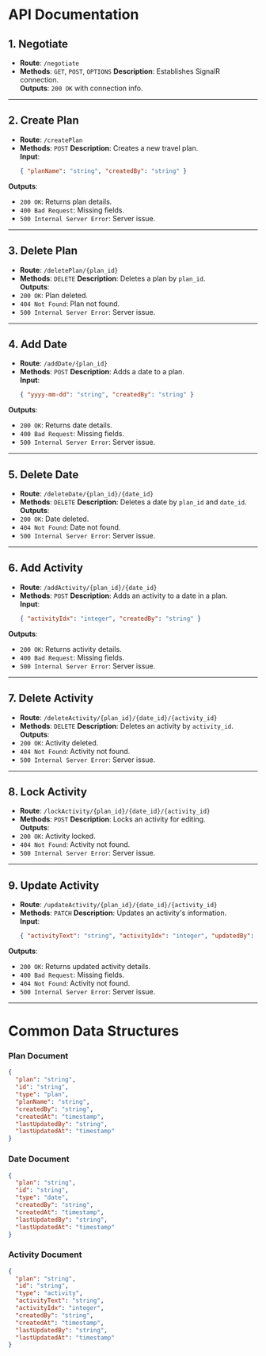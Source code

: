
# API Documentation

## 1. Negotiate
- **Route**: `/negotiate`
- **Methods**: `GET`, `POST`, `OPTIONS`
**Description**: Establishes SignalR connection.  
**Outputs**: `200 OK` with connection info.

---

## 2. Create Plan
- **Route**: `/createPlan`
- **Methods**: `POST` 
**Description**: Creates a new travel plan.  
**Input**:
  ```json
  { "planName": "string", "createdBy": "string" }
  ```
**Outputs**:  
- `200 OK`: Returns plan details.  
- `400 Bad Request`: Missing fields.  
- `500 Internal Server Error`: Server issue.

---

## 3. Delete Plan
- **Route**: `/deletePlan/{plan_id}`
- **Methods**: `DELETE`
**Description**: Deletes a plan by `plan_id`.  
**Outputs**:  
- `200 OK`: Plan deleted.  
- `404 Not Found`: Plan not found.  
- `500 Internal Server Error`: Server issue.

---

## 4. Add Date
- **Route**: `/addDate/{plan_id}`
- **Methods**: `POST`
**Description**: Adds a date to a plan.  
**Input**:
  ```json
  { "yyyy-mm-dd": "string", "createdBy": "string" }
  ```
**Outputs**:  
- `200 OK`: Returns date details.  
- `400 Bad Request`: Missing fields.  
- `500 Internal Server Error`: Server issue.

---

## 5. Delete Date
- **Route**: `/deleteDate/{plan_id}/{date_id}`
- **Methods**: `DELETE`
**Description**: Deletes a date by `plan_id` and `date_id`.  
**Outputs**:  
- `200 OK`: Date deleted.  
- `404 Not Found`: Date not found.  
- `500 Internal Server Error`: Server issue.

---

## 6. Add Activity
- **Route**: `/addActivity/{plan_id}/{date_id}`
- **Methods**: `POST`
**Description**: Adds an activity to a date in a plan.  
**Input**:
  ```json
  { "activityIdx": "integer", "createdBy": "string" }
  ```
**Outputs**:  
- `200 OK`: Returns activity details.  
- `400 Bad Request`: Missing fields.  
- `500 Internal Server Error`: Server issue.

---

## 7. Delete Activity
- **Route**: `/deleteActivity/{plan_id}/{date_id}/{activity_id}`
- **Methods**: `DELETE`
**Description**: Deletes an activity by `activity_id`.  
**Outputs**:  
- `200 OK`: Activity deleted.  
- `404 Not Found`: Activity not found.  
- `500 Internal Server Error`: Server issue.

---

## 8. Lock Activity
- **Route**: `/lockActivity/{plan_id}/{date_id}/{activity_id}`
- **Methods**: `POST`
**Description**: Locks an activity for editing.  
**Outputs**:  
- `200 OK`: Activity locked.  
- `404 Not Found`: Activity not found.  
- `500 Internal Server Error`: Server issue.

---

## 9. Update Activity
- **Route**: `/updateActivity/{plan_id}/{date_id}/{activity_id}`
- **Methods**: `PATCH`
**Description**: Updates an activity's information.  
**Input**:
  ```json
  { "activityText": "string", "activityIdx": "integer", "updatedBy": "string" }
  ```
**Outputs**:  
- `200 OK`: Returns updated activity details.  
- `400 Bad Request`: Missing fields.  
- `404 Not Found`: Activity not found.  
- `500 Internal Server Error`: Server issue.

---

# Common Data Structures

### Plan Document
```json
{
  "plan": "string",
  "id": "string",
  "type": "plan",
  "planName": "string",
  "createdBy": "string",
  "createdAt": "timestamp",
  "lastUpdatedBy": "string",
  "lastUpdatedAt": "timestamp"
}
```

### Date Document
```json
{
  "plan": "string",
  "id": "string",
  "type": "date",
  "createdBy": "string",
  "createdAt": "timestamp",
  "lastUpdatedBy": "string",
  "lastUpdatedAt": "timestamp"
}
```

### Activity Document
```json
{
  "plan": "string",
  "id": "string",
  "type": "activity",
  "activityText": "string",
  "activityIdx": "integer",
  "createdBy": "string",
  "createdAt": "timestamp",
  "lastUpdatedBy": "string",
  "lastUpdatedAt": "timestamp"
}
```
